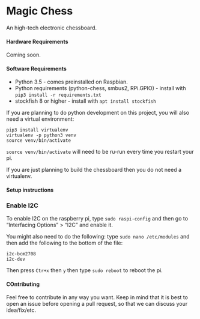 # Magic Chess

An high-tech electronic chessboard.

#### Hardware Requirements

Coming soon.

#### Software Requirements

+ Python 3.5 - comes preinstalled on Raspbian.
+ Python requirements (python-chess, smbus2, RPi.GPIO) - install with `pip3 install -r requirements.txt`
+ stockfish 8 or higher - install with `apt install stockfish`

If you are planning to do python development on this project, you will also need a virtual environment: 

    pip3 install virtualenv
    virtualenv -p python3 venv
    source venv/bin/activate

`source venv/bin/activate` will need to be ru-run every time you restart your pi.

If you are just planning to build the chessboard then you do not need a virtualenv.

#### Setup instructions

### Enable I2C

To enable I2C on the raspberry pi, type `sudo raspi-config` and then go to “Interfacing Options” > “I2C” and enable it. 

You might also need to do the following: type `sudo nano /etc/modules` and then add the following to the bottom of the file:

    i2c-bcm2708
    i2c-dev
    
Then press `Ctr+x` then `y` then type `sudo reboot` to reboot the pi.
    
    
#### COntributing

Feel free to contribute in any way you want. Keep in mind that it is best to open an issue before opening a pull request, so that we can discuss your idea/fix/etc.


